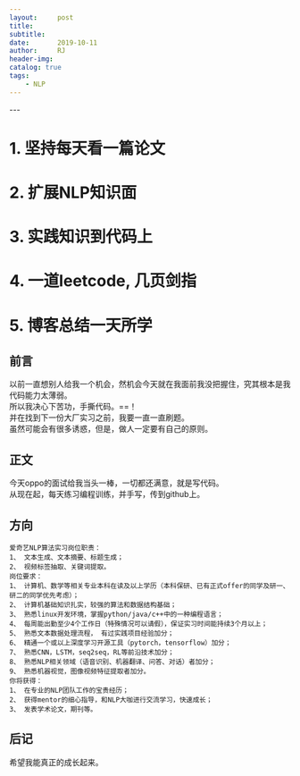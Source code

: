 ```yaml
---
layout:     post
title:      
subtitle:   
date:       2019-10-11
author:     RJ
header-img: 
catalog: true
tags:
    - NLP
---
```

<p id = "build"></p>
---


# 1. 坚持每天看一篇论文


# 2. 扩展NLP知识面


# 3. 实践知识到代码上


# 4. 一道leetcode, 几页剑指


# 5. 博客总结一天所学















## 前言
以前一直想别人给我一个机会，然机会今天就在我面前我没把握住，究其根本是我代码能力太薄弱。<br>
所以我决心下苦功，手撕代码。==！<br>
并在找到下一份大厂实习之前，我要一直一直刷题。<br>
虽然可能会有很多诱惑，但是，做人一定要有自己的原则。


## 正文
今天oppo的面试给我当头一棒，一切都还满意，就是写代码。<br>
从现在起，每天练习编程训练，并手写，传到github上。<br>



## 方向
```
爱奇艺NLP算法实习岗位职责：
1、 文本生成、文本摘要、标题生成；
2、 视频标签抽取、关键词提取。
岗位要求：
1、 计算机、数学等相关专业本科在读及以上学历（本科保研、已有正式offer的同学及研一、研二的同学优先考虑）；
2、 计算机基础知识扎实，较强的算法和数据结构基础；
3、 熟悉linux开发环境，掌握python/java/c++中的一种编程语言；
4、 每周能出勤至少4个工作日（特殊情况可以请假），保证实习时间能持续3个月以上；
5、 熟悉文本数据处理流程， 有过实践项目经验加分；
6、 精通一个或以上深度学习开源工具（pytorch，tensorflow）加分；
7、 熟悉CNN，LSTM，seq2seq，RL等前沿技术加分；
8、 熟悉NLP相关领域（语音识别、机器翻译、问答、对话）者加分；
9、 熟悉机器视觉，图像视频特征提取者加分。
你将获得：
1、 在专业的NLP团队工作的宝贵经历；
2、 获得mentor的细心指导，和NLP大咖进行交流学习，快速成长；
3、 发表学术论文，期刊等。
```



## 后记
希望我能真正的成长起来。

